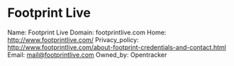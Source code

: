 
# Footprint Live

Name: Footprint Live
Domain: footprintlive.com
Home: http://www.footprintlive.com/
Privacy_policy: http://www.footprintlive.com/about-footprint-credentials-and-contact.html
Email: mail@footprintlive.com
Owned_by: Opentracker
